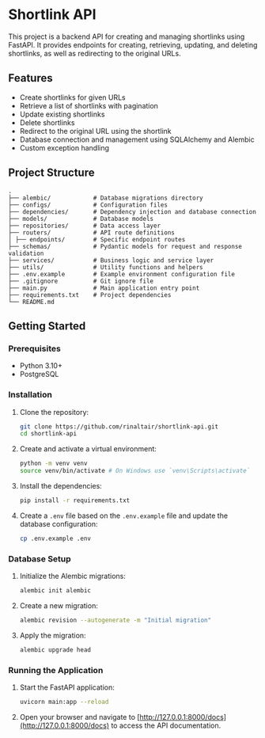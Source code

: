 <!-- @format -->

# Shortlink API

This project is a backend API for creating and managing shortlinks using FastAPI. It provides endpoints for creating, retrieving, updating, and deleting shortlinks, as well as redirecting to the original URLs.

## Features

-   Create shortlinks for given URLs
-   Retrieve a list of shortlinks with pagination
-   Update existing shortlinks
-   Delete shortlinks
-   Redirect to the original URL using the shortlink
-   Database connection and management using SQLAlchemy and Alembic
-   Custom exception handling

## Project Structure

    .
    ├── alembic/            # Database migrations directory
    ├── configs/            # Configuration files
    ├── dependencies/       # Dependency injection and database connection
    ├── models/             # Database models
    ├── repositories/       # Data access layer
    ├── routers/            # API route definitions
    │ ├── endpoints/        # Specific endpoint routes
    ├── schemas/            # Pydantic models for request and response validation
    ├── services/           # Business logic and service layer
    ├── utils/              # Utility functions and helpers
    ├── .env.example        # Example environment configuration file
    ├── .gitignore          # Git ignore file
    ├── main.py             # Main application entry point
    ├── requirements.txt    # Project dependencies
    └── README.md

## Getting Started

### Prerequisites

-   Python 3.10+
-   PostgreSQL

### Installation

1. Clone the repository:

    ```sh
    git clone https://github.com/rinaltair/shortlink-api.git
    cd shortlink-api
    ```

2. Create and activate a virtual environment:

    ```sh
    python -m venv venv
    source venv/bin/activate # On Windows use `venv\Scripts\activate`
    ```

3. Install the dependencies:

    ```sh
    pip install -r requirements.txt
    ```

4. Create a `.env` file based on the `.env.example` file and update the database configuration:

    ```sh
    cp .env.example .env
    ```

### Database Setup

1. Initialize the Alembic migrations:

    ```sh
    alembic init alembic
    ```

2. Create a new migration:

    ```sh
    alembic revision --autogenerate -m "Initial migration"
    ```

3. Apply the migration:

    ```sh
    alembic upgrade head
    ```

### Running the Application

1. Start the FastAPI application:

    ```sh
    uvicorn main:app --reload
    ```

2. Open your browser and navigate to [http://127.0.0.1:8000/docs](http://127.0.0.1:8000/docs) to access the API documentation.
